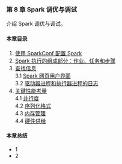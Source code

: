### 第 8 章	Spark 调优与调试 ###
介绍 Spark 调优与调试。
#### 本章目录 ####
1.	[使用 SparkConf 配置 Spark]()    
2.	[Spark 执行的组成部分：作业、任务和步骤]()    
3.	[查找信息]()    
3.1	[Spark 网页用户界面]()    
3.2	[驱动器进程和执行器进程的日志]()    
4.	[关键性能考量]()    
4.1	[并行度]()    
4.2	[序列化格式]()    
4.3	[内存管理]()    
4.4	[硬件供给]()      
#### 本章总结 ####    
-   1
-   2